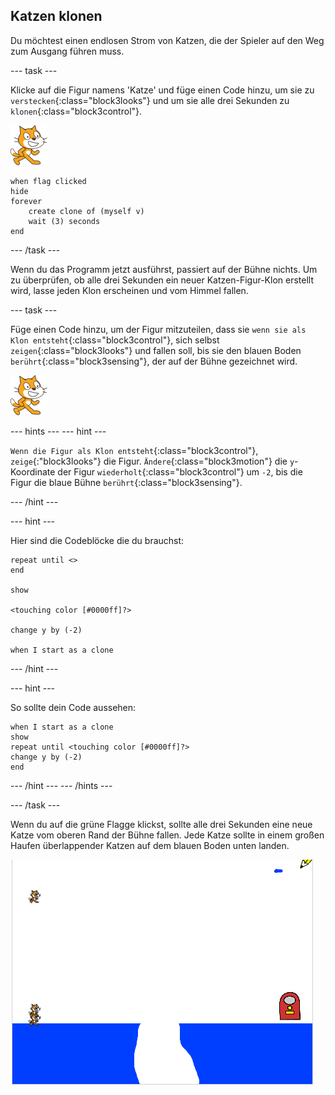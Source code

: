 ## Katzen klonen

Du möchtest einen endlosen Strom von Katzen, die der Spieler auf den Weg zum Ausgang führen muss.

\--- task \---

Klicke auf die Figur namens 'Katze' und füge einen Code hinzu, um sie zu `verstecken`{:class="block3looks"} und um sie alle drei Sekunden zu `klonen`{:class="block3control"}.

![Katzen Figur](images/cat-sprite.png)

```blocks3
when flag clicked
hide
forever
    create clone of (myself v)
    wait (3) seconds
end
```

\--- /task \---

Wenn du das Programm jetzt ausführst, passiert auf der Bühne nichts. Um zu überprüfen, ob alle drei Sekunden ein neuer Katzen-Figur-Klon erstellt wird, lasse jeden Klon erscheinen und vom Himmel fallen.

\--- task \---

Füge einen Code hinzu, um der Figur mitzuteilen, dass sie `wenn sie als Klon entsteht`{:class="block3control"}, sich selbst `zeigen`{:class="block3looks"} und fallen soll, bis sie den blauen Boden `berührt`{:class="block3sensing"}, der auf der Bühne gezeichnet wird.

![Katzen Figur](images/cat-sprite.png)

\--- hints \--- \--- hint \---

`Wenn die Figur als Klon entsteht`{:class="block3control"}, `zeige`{:"block3looks"} die Figur. `Ändere`{:class="block3motion"} die `y`-Koordinate der Figur `wiederholt`{:class="block3control"} um `-2`, bis die Figur die blaue Bühne `berührt`{:class="block3sensing"}.

\--- /hint \---

\--- hint \---

Hier sind die Codeblöcke die du brauchst:

```blocks3
repeat until <>
end

show

<touching color [#0000ff]?>

change y by (-2)

when I start as a clone
```

\--- /hint \---

\--- hint \---

So sollte dein Code aussehen:

```blocks3
when I start as a clone
show
repeat until <touching color [#0000ff]?>
change y by (-2)
end
```

\--- /hint \--- \--- /hints \---

\--- /task \---

Wenn du auf die grüne Flagge klickst, sollte alle drei Sekunden eine neue Katze vom oberen Rand der Bühne fallen. Jede Katze sollte in einem großen Haufen überlappender Katzen auf dem blauen Boden unten landen.

![Fallende Katzen](images/falling-cats.png)